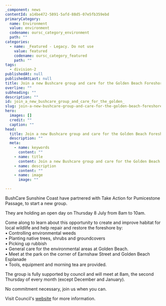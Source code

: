 ```yaml
---
_component: news
contentId: a14be472-5891-5afd-88d5-07e5fb359ebd
primaryCategory:
  name: Environment
  value: environment
  codename: oursc_category_environment
  path: ""
categories:
  - name: _Featured - Legacy. Do not use
    value: featured
    codename: oursc_category_featured
    path: ""
tags:
  - division-2
publishedAt: null
publishedAtLast: null
title: Join a new Bushcare group and care for the Golden Beach Foreshore Reserve
overline: ""
subheading: ""
description: ""
id: join_a_new_bushcare_group_and_care_for_the_golden_
slug: join-a-new-bushcare-group-and-care-for-the-golden-beach-foreshore-reserve
hero:
  images: []
  credit: ""
  caption: ""
head:
  title: Join a new Bushcare group and care for the Golden Beach Foreshore Reserve
  description: ""
  meta:
    - name: keywords
      content: ""
    - name: title
      content: Join a new Bushcare group and care for the Golden Beach Foreshore Reserve
    - name: description
      content: ""
    - name: image
      image: ""

---
```

BushCare Sunshine Coast have partnered with Take Action for Pumicestone Passage, to start a new group.

They are holding an open day on Thursday 8 July from 8am to 10am.

Come along to learn about this opportunity to create and improve habitat for local wildlife and help repair and restore the foreshore by:\
• Controlling environmental weeds\
• Planting native trees, shrubs and groundcovers\
• Picking up rubbish\
• General care for the environmental areas at Golden Beach.\
• Meet at the park on the corner of Earnshaw Street and Golden Beach Esplanade\
• Tools, equipment and morning tea are provided.

The group is fully supported by council and will meet at 8am, the second Thursday of every month (except December and January).

No commitment necessary, join us when you can.

Visit Council's [website](https://www.sunshinecoast.qld.gov.au/Environment/Get-Involved-in-Conservation/BushCare-Sunshine-Coast)
&#x20;for more information.
